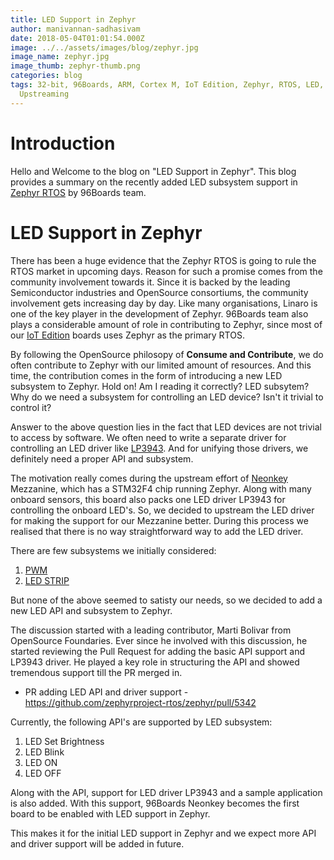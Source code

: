 ```yaml
---
title: LED Support in Zephyr
author: manivannan-sadhasivam
date: 2018-05-04T01:01:54.000Z
image: ../../assets/images/blog/zephyr.jpg
image_name: zephyr.jpg
image_thumb: zephyr-thumb.png
categories: blog
tags: 32-bit, 96Boards, ARM, Cortex M, IoT Edition, Zephyr, RTOS, LED, Neonkey,
  Upstreaming
---
```


# Introduction

Hello and Welcome to the blog on "LED Support in Zephyr". This blog provides
a summary on the recently added LED subsystem support in [Zephyr RTOS](https://github.com/zephyrproject-rtos/zephyr)
by 96Boards team.

# LED Support in Zephyr

There has been a huge evidence that the Zephyr RTOS is going to rule the RTOS
market in upcoming days. Reason for such a promise comes from the community
involvement towards it. Since it is backed by the leading Semiconductor
industries and OpenSource consortiums, the community involvement gets increasing
day by day. Like many organisations, Linaro is one of the key player in the
development of Zephyr. 96Boards team also plays a considerable amount of role
in contributing to Zephyr, since most of our [IoT Edition](https://www.96boards.org/products/ie/)
boards uses Zephyr as the primary RTOS.

By following the OpenSource philosopy of **Consume and Contribute**, we do often
contribute to Zephyr with our limited amount of resources. And this time, the
contribution comes in the form of introducing a new LED subsystem to Zephyr.
Hold on! Am I reading it correctly? LED subsytem? Why do we need a subsystem
for controlling an LED device? Isn't it trivial to control it?

Answer to the above question lies in the fact that LED devices are not trivial
to access by software. We often need to write a separate driver for controlling
an LED driver like [LP3943](http://www.ti.com/product/LP3943). And for unifying
those drivers, we definitely need a proper API and subsystem.

The motivation really comes during the upstream effort of [Neonkey](https://www.96boards.org/product/neonkey/)
Mezzanine, which has a STM32F4 chip running Zephyr. Along with many onboard
sensors, this board also packs one LED driver LP3943 for controlling the onboard
LED's. So, we decided to upstream the LED driver for making the support for our
Mezzanine better. During this process we realised that there is no way
straightforward way to add the LED driver.

There are few subsystems we initially considered:

1. [PWM](https://github.com/zephyrproject-rtos/zephyr/tree/master/drivers/pwm)
2. [LED STRIP](https://github.com/zephyrproject-rtos/zephyr/tree/master/drivers/led_strip)

But none of the above seemed to satisty our needs, so we decided to add a new
LED API and subsystem to Zephyr.

The discussion started with a leading contributor, Marti Bolivar from OpenSource
Foundaries. Ever since he involved with this discussion, he started reviewing the
Pull Request for adding the basic API support and LP3943 driver. He played a
key role in structuring the API and showed tremendous support till the PR merged
in.

- PR adding LED API and driver support - https://github.com/zephyrproject-rtos/zephyr/pull/5342

Currently, the following API's are supported by LED subsystem:

1. LED Set Brightness
2. LED Blink
3. LED ON
4. LED OFF

Along with the API, support for LED driver LP3943 and a sample application is
also added. With this support, 96Boards Neonkey becomes the first board to
be enabled with LED support in Zephyr.

This makes it for the initial LED support in Zephyr and we expect more API and
driver support will be added in future.
